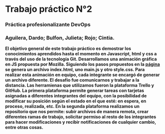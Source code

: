# Trabajo práctico N°2
### Práctica profesionalizante DevOps
### Aguilera, Dardo; Bulfon, Julieta; Rojo; Cintia.

**El objetivo general de este trabajo práctico es demostrar los conocimientos aprendidos hasta el momento en Javascript, html y css a través del uso de la tecnología Git.
Desarrollamos una animación gráfica en JS propuesta por Mozilla. Siguiendo los pasos propuestos en la  [página](https://developer.mozilla.org/es/docs/Learn/JavaScript/Objects/Object_building_practice) se genera un archivo index.html, uno main.js y otro style.css.
Para realizar esta animación en equipo, cada integrante se encargó de generar un archivo diferente. El desafío fue comunicarnos y trabajar a la distancia. Las herramienas que utilizamos fueron la plataforma Trello y GitHub. 
La primera plataforma permite generar tareas con tarjetas asignadas a diferentes integrantes del equipo, con la posibilidad de modificar su posición según el estado en el que esté: en espera, en proceso, realizada, etc.
En la segunda plataforma realizamos un repositorio que nos permite: subir archivos de manera remota, crear diferentes ramas de trabajo, solicitar permiso al resto de los integrantes para hacer modificaciones y recibir notificaciones de cualquier cambio, entre otras cosas.**
